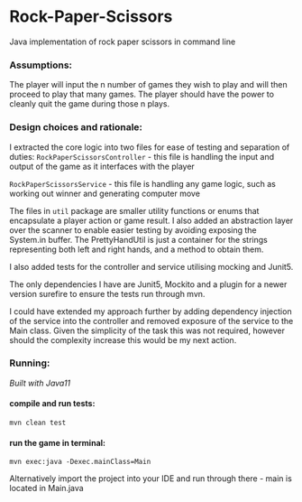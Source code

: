 # Rock-Paper-Scissors
Java implementation of rock paper scissors in command line


### Assumptions:
The player will input the n number of games they wish to play and will then proceed to play that many games.
The player should have the power to cleanly quit the game during those n plays.

### Design choices and rationale:
I extracted the core logic into two files for ease of testing and separation of duties:
`RockPaperScissorsController` - this file is handling the input and output of the game as it interfaces with the player

`RockPaperScissorsService` - this file is handling any game logic, such as working out winner and generating computer move

The files in `util` package are smaller utility functions or enums that encapsulate a player action or game result.
I also added an abstraction layer over the scanner to enable easier testing by avoiding exposing the System.in buffer.
The PrettyHandUtil is just a container for the strings representing both left and right hands, and a method to obtain them.

I also added tests for the controller and service utilising mocking and Junit5.

The only dependencies I have are Junit5, Mockito and a plugin for a newer version surefire to ensure the tests run through mvn.

I could have extended my approach further by adding dependency injection of the service into the controller and removed exposure of the service
to the Main class. Given the simplicity of the task this was not required, however should the complexity increase this would be my next action.

### Running:
_Built with Java11_

#### compile and run tests:
`mvn clean test`

#### run the game in terminal:
`mvn exec:java -Dexec.mainClass=Main`

Alternatively import the project into your IDE and run through there - main is located in Main.java
